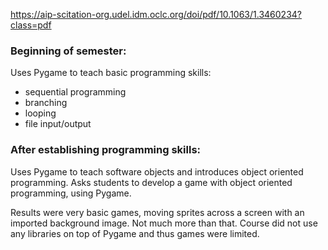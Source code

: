 https://aip-scitation-org.udel.idm.oclc.org/doi/pdf/10.1063/1.3460234?class=pdf 

### Beginning of semester: 
Uses Pygame to teach basic programming skills: 
* sequential programming
* branching
* looping 
* file input/output

### After establishing programming skills: 

Uses Pygame to teach software objects and introduces object oriented programming. 
Asks students to develop a game with object oriented programming, using Pygame.
    
Results were very basic games, moving sprites across a screen with an imported 
background image. Not much more than that. Course did not use any libraries on top 
of Pygame and thus games were limited. 